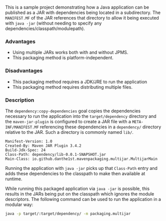This is a sample project demonstrating how a Java application can be published as a JAR with dependencies being located in a subdirectory.
The `MANIFEST.MF` of the JAR references that directory to allow it being executed with `java -jar` (without needing to specify any dependencies/classpath/modulepath).

### Advantages

- Using multiple JARs works both with and without JPMS.
- This packaging method is platform-independent.

### Disadvantages

- This packaging method requires a JDK/JRE to run the application
- This packaging method requires distributing multiple files.

### Description

The `dependency:copy-dependencies` goal copies the dependencies necessary to run the application into the `target/dependency` directory and the `maven-jar-plugin` is configured to create a JAR file with a `META-INF/MANIFEST.MF` referencing these dependencies in a `dependency/` directory relative to the JAR. Such a directory is commonly named `lib/`.
```
Manifest-Version: 1.0
Created-By: Maven JAR Plugin 3.4.2
Build-Jdk-Spec: 24
Class-Path: dependency/lib-0.0.1-SNAPSHOT.jar
Main-Class: io.github.danthe1st.mavenpackaging.multijar.MultijarMain
```
Running the application with `java -jar` picks up that `Class-Path` entry and adds these dependencies to the classpath to make then available at runtime.

While running this packaged application via `java -jar` is possible, this results in the JARs being put on the classpath which ignores the module descriptors. The following command can be used to run the application in a modular way:
```bash
java -p target/:target/dependency/ -m packaging.multijar
```
